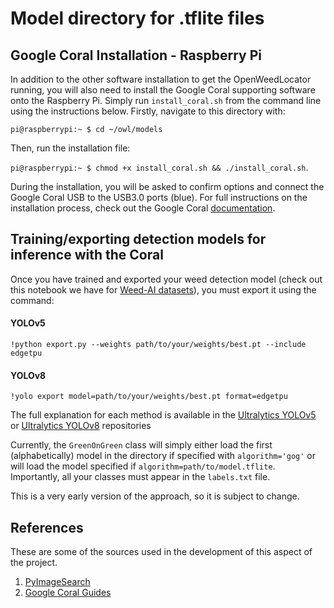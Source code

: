 # Model directory for .tflite files

## Google Coral Installation - Raspberry Pi
In addition to the other software installation to get the OpenWeedLocator running, you will also need to install the Google Coral supporting software onto the Raspberry Pi. Simply run `install_coral.sh` from the command line using the instructions below. Firstly, navigate to this directory with:

`pi@raspberrypi:~ $ cd ~/owl/models`

Then, run the installation file:

`pi@raspberrypi:~ $ chmod +x install_coral.sh && ./install_coral.sh`.

During the installation, you will be asked to confirm options and connect the Google Coral USB to the USB3.0 ports (blue). For full instructions on the installation process, check out the Google Coral [documentation](https://coral.ai/docs/accelerator/get-started/).

## Training/exporting detection models for inference with the Coral
Once you have trained and exported your weed detection model (check out this notebook we have for [Weed-AI datasets](https://colab.research.google.com/github/Weed-AI/Weed-AI/blob/master/weed_ai_yolov5.ipynb)), 
you must export it using the command: 

#### YOLOv5
`!python export.py --weights path/to/your/weights/best.pt --include edgetpu`
#### YOLOv8
`!yolo export model=path/to/your/weights/best.pt format=edgetpu`

The full explanation for each method is available in the [Ultralytics YOLOv5](https://github.com/ultralytics/yolov5)
or [Ultralytics YOLOv8](https://github.com/ultralytics/ultralytics) repositories

Currently, the `GreenOnGreen` class will simply either load the first (alphabetically) model in the directory if specified with
`algorithm='gog'` or will load the model specified if `algorithm=path/to/model.tflite`. Importantly, all your classes must
appear in the `labels.txt` file.

This is a very early version of the approach, so it is subject to change.

## References
These are some of the sources used in the development of this aspect of the project.

1. [PyImageSearch](https://pyimagesearch.com/2019/05/13/object-detection-and-image-classification-with-google-coral-usb-accelerator/)
2. [Google Coral Guides](https://coral.ai/docs/accelerator/get-started/)
